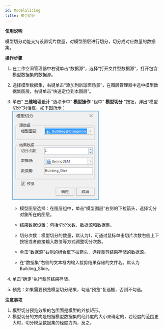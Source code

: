 ```yaml
---
id: ModelSlicing
title: 模型切分
---
```

**使用说明**

模型切分功能支持设置切片数量，对模型图层进行切分，切分成对应数量的数据集。

**操作步骤**

1. 在工作空间管理器中右键单击“数据源”，选择“打开文件型数据源”，打开包含模型数据集的数据源。
2. 选择模型数据集，右键单击“添加到新球面场景”，在图层管理器中选中模型数据集图层，右键单击“快速定位到本图层”。
3. 单击“ **三维地理设计** ”选项卡中“ **模型操作** ”组中" **模型切分** "按钮，弹出“模型切分”对话框，如下图所示：  
  ![图：“模型裁剪”面板](img/ModelSlicingDialog.png)  

     * 模型图层选择：在图层组中，单击“模型图层”右侧的下拉箭头，选择切分对象所在的图层。
     * 结果数据设置：包括切分次数、数据源和数据集。 

     * 切分次数：模型切分的数量，默认为1，可通过鼠标单击切片次数右侧上下按钮或者直接输入数值等方式调整切分次数。

     * 单击“数据源”右侧的组合框下拉箭头，选择裁剪结果存储的数据源。
     * 在“数据集”右侧的文本框内输入裁剪结果存储的文件名。默认为Building_Slice。

4. 单击“确定“执行裁剪结果存储。
5. 预览：如果需要预览模型切分结果，勾选“预览”复选框，否则不勾选。

**注意事项**

1. 模型切分预览效果的包围面是模型的外接矩形。
2. 模型切分的方向是根据模型数据集的经纬度的大小来确定的，若经度的范围更大时，切分模型数据集的经度方向，反之。

 

